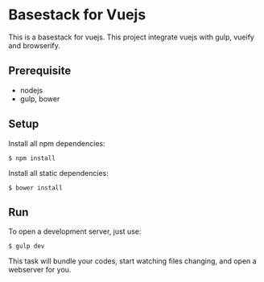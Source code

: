 # Basestack for Vuejs

This is a basestack for vuejs. This project integrate vuejs with gulp, vueify and browserify.

## Prerequisite

* nodejs
* gulp, bower

## Setup

Install all npm dependencies:

```
$ npm install
```

Install all static dependencies:

```
$ bower install
```

## Run

To open a development server, just use:

```
$ gulp dev
```

This task will bundle your codes, start watching files changing, and open a webserver for you.
